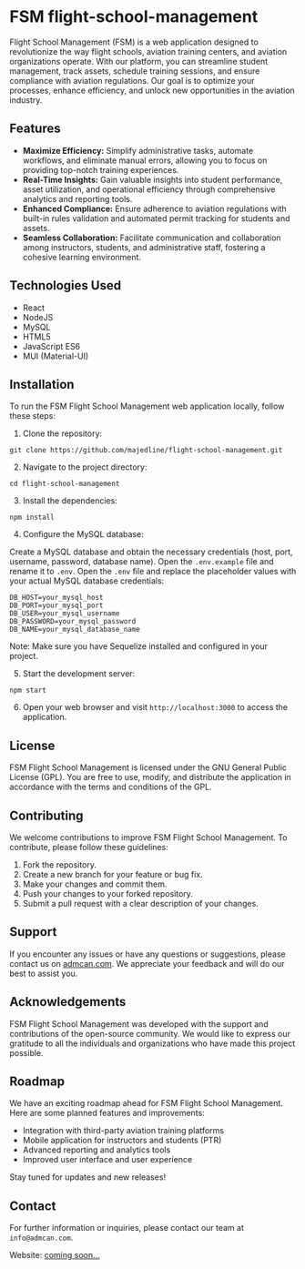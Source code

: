 # FSM flight-school-management

<p>Flight School Management (FSM) is a web application designed to revolutionize the way flight schools, aviation training centers, and aviation organizations operate. With our platform, you can streamline student management, track assets, schedule training sessions, and ensure compliance with aviation regulations. Our goal is to optimize your processes, enhance efficiency, and unlock new opportunities in the aviation industry.</p>

<h2>Features</h2>

<ul>
  <li><strong>Maximize Efficiency:</strong> Simplify administrative tasks, automate workflows, and eliminate manual errors, allowing you to focus on providing top-notch training experiences.</li>
  <li><strong>Real-Time Insights:</strong> Gain valuable insights into student performance, asset utilization, and operational efficiency through comprehensive analytics and reporting tools.</li>
  <li><strong>Enhanced Compliance:</strong> Ensure adherence to aviation regulations with built-in rules validation and automated permit tracking for students and assets.</li>
  <li><strong>Seamless Collaboration:</strong> Facilitate communication and collaboration among instructors, students, and administrative staff, fostering a cohesive learning environment.</li>
</ul>

<h2>Technologies Used</h2>

<ul>
  <li>React</li>
  <li>NodeJS</li>
  <li>MySQL</li>
  <li>HTML5</li>
  <li>JavaScript ES6</li>
  <li>MUI (Material-UI)</li>
</ul>

<h2>Installation</h2>

<p>To run the FSM Flight School Management web application locally, follow these steps:</p>

<ol>
  <li>Clone the repository:</li>
</ol>

<pre><code>git clone https://github.com/majedline/flight-school-management.git</code></pre>

<ol start="2">
  <li>Navigate to the project directory:</li>
</ol>

<pre><code>cd flight-school-management</code></pre>

<ol start="3">
  <li>Install the dependencies:</li>
</ol>

<pre><code>npm install</code></pre>

<ol start="4">
  <li>Configure the MySQL database:</li>
</ol>

<p>Create a MySQL database and obtain the necessary credentials (host, port, username, password, database name). Open the <code>.env.example</code> file and rename it to <code>.env</code>. Open the <code>.env</code> file and replace the placeholder values with your actual MySQL database credentials:</p>

<pre><code>DB_HOST=your_mysql_host
DB_PORT=your_mysql_port
DB_USER=your_mysql_username
DB_PASSWORD=your_mysql_password
DB_NAME=your_mysql_database_name
</code></pre>

<p>Note: Make sure you have Sequelize installed and configured in your project.</p>

<ol start="5">
  <li>Start the development server:</li>
</ol>

<pre><code>npm start</code></pre>

<ol start="6">
  <li>Open your web browser and visit <code>http://localhost:3000</code> to access the application.</li>
</ol>

<h2>License</h2>

<p>FSM Flight School Management is licensed under the GNU General Public License (GPL). You are free to use, modify, and distribute the application in accordance with the terms and conditions of the GPL.</p>

<h2>Contributing</h2>

<p>We welcome contributions to improve FSM Flight School Management. To contribute, please follow these guidelines:</p>

<ol>
  <li>Fork the repository.</li>
  <li>Create a new branch for your feature or bug fix.</li>
  <li>Make your changes and commit them.</li>
  <li>Push your changes to your forked repository.</li>
  <li>Submit a pull request with a clear description of your changes.</li>
</ol>

<h2>Support</h2>

<p>If you encounter any issues or have any questions or suggestions, please contact us on <a href="https://admcan.com/contact-us">admcan.com</a>. We appreciate your feedback and will do our best to assist you.</p>

<h2>Acknowledgements</h2>

<p>FSM Flight School Management was developed with the support and contributions of the open-source community. We would like to express our gratitude to all the individuals and organizations who have made this project possible.</p>

<h2>Roadmap</h2>

<p>We have an exciting roadmap ahead for FSM Flight School Management. Here are some planned features and improvements:</p>

<ul>
  <li>Integration with third-party aviation training platforms</li>
  <li>Mobile application for instructors and students (PTR)</li>
  <li>Advanced reporting and analytics tools</li>
  <li>Improved user interface and user experience</li>
</ul>

<p>Stay tuned for updates and new releases!</p>

<h2>Contact</h2>

<p>For further information or inquiries, please contact our team at <code>info@admcan.com</code>.</p>

<p>Website: <a href="#">coming soon...</a></p>

